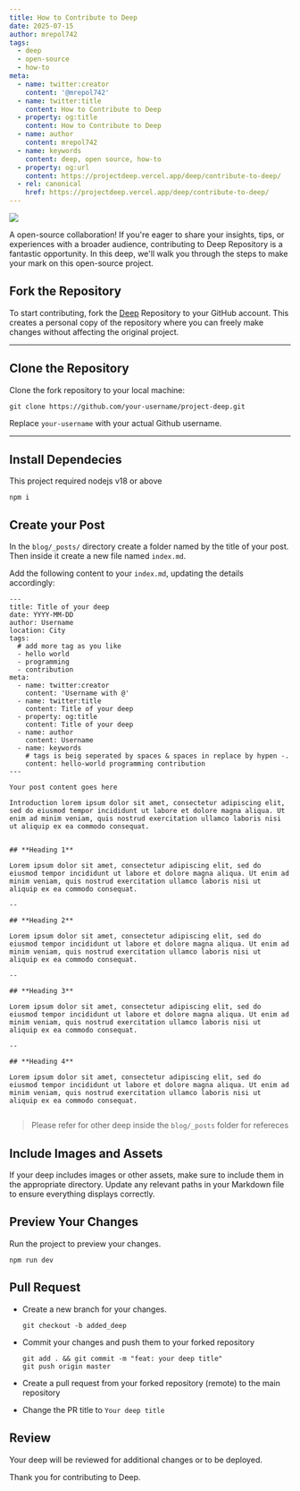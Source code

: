 ```yaml
---
title: How to Contribute to Deep
date: 2025-07-15
author: mrepol742
tags:
  - deep
  - open-source
  - how-to
meta:
  - name: twitter:creator
    content: '@mrepol742'
  - name: twitter:title
    content: How to Contribute to Deep
  - property: og:title
    content: How to Contribute to Deep
  - name: author
    content: mrepol742
  - name: keywords
    content: deep, open source, how-to
  - property: og:url
    content: https://projectdeep.vercel.app/deep/contribute-to-deep/
  - rel: canonical
    href: https://projectdeep.vercel.app/deep/contribute-to-deep/
---
```


![](/blog/images/posts/blog.gif)

A open-source collaboration! If you're eager to share your insights, tips, or experiences with a broader audience, contributing to Deep Repository is a fantastic opportunity. In this deep, we'll walk you through the steps to make your mark on this open-source project.

## **Fork the Repository**

To start contributing, fork the [Deep](https://github.com/mrepol742/project-deep/fork) Repository to your GitHub account. This creates a personal copy of the repository where you can freely make changes without affecting the original project.

---

## **Clone the Repository**

Clone the fork repository to your local machine:
```
git clone https://github.com/your-username/project-deep.git
```
Replace `your-username`  with your actual Github username.

---

## **Install Dependecies**

This project required nodejs v18 or above

```
npm i
```

## **Create your Post**

In the `blog/_posts/` directory create a folder named by the title of your post. Then inside it create a new file named `index.md`.

Add the following content to your `index.md`, updating the details accordingly:

```
---
title: Title of your deep
date: YYYY-MM-DD
author: Username
location: City  
tags:
  # add more tag as you like
  - hello world
  - programming
  - contribution
meta:
  - name: twitter:creator
    content: 'Username with @'
  - name: twitter:title
    content: Title of your deep
  - property: og:title
    content: Title of your deep
  - name: author
    content: Username
  - name: keywords
    # tags is beig seperated by spaces & spaces in replace by hypen -.
    content: hello-world programming contribution
---

Your post content goes here

Introduction lorem ipsum dolor sit amet, consectetur adipiscing elit, sed do eiusmod tempor incididunt ut labore et dolore magna aliqua. Ut enim ad minim veniam, quis nostrud exercitation ullamco laboris nisi ut aliquip ex ea commodo consequat.


## **Heading 1**

Lorem ipsum dolor sit amet, consectetur adipiscing elit, sed do eiusmod tempor incididunt ut labore et dolore magna aliqua. Ut enim ad minim veniam, quis nostrud exercitation ullamco laboris nisi ut aliquip ex ea commodo consequat.

--

## **Heading 2**

Lorem ipsum dolor sit amet, consectetur adipiscing elit, sed do eiusmod tempor incididunt ut labore et dolore magna aliqua. Ut enim ad minim veniam, quis nostrud exercitation ullamco laboris nisi ut aliquip ex ea commodo consequat.

--

## **Heading 3**

Lorem ipsum dolor sit amet, consectetur adipiscing elit, sed do eiusmod tempor incididunt ut labore et dolore magna aliqua. Ut enim ad minim veniam, quis nostrud exercitation ullamco laboris nisi ut aliquip ex ea commodo consequat.

--

## **Heading 4**

Lorem ipsum dolor sit amet, consectetur adipiscing elit, sed do eiusmod tempor incididunt ut labore et dolore magna aliqua. Ut enim ad minim veniam, quis nostrud exercitation ullamco laboris nisi ut aliquip ex ea commodo consequat.


```

> Please refer for other deep inside the `blog/_posts` folder for refereces

## **Include Images and Assets**

If your deep includes images or other assets, make sure to include them in the appropriate directory. Update any relevant paths in your Markdown file to ensure everything displays correctly.

## **Preview Your Changes**

Run the project to preview your changes.

```
npm run dev
```

## **Pull Request**

- Create a new branch for your changes.

  ```
  git checkout -b added_deep
  ```

- Commit your changes and push them to your forked repository

  ```
  git add . && git commit -m "feat: your deep title"
  git push origin master
  ```

- Create a pull request from your forked repository (remote) to the main repository
- Change the PR title to `Your deep title`

## **Review**

Your deep will be reviewed for additional changes or to be deployed.

Thank you for contributing to Deep.